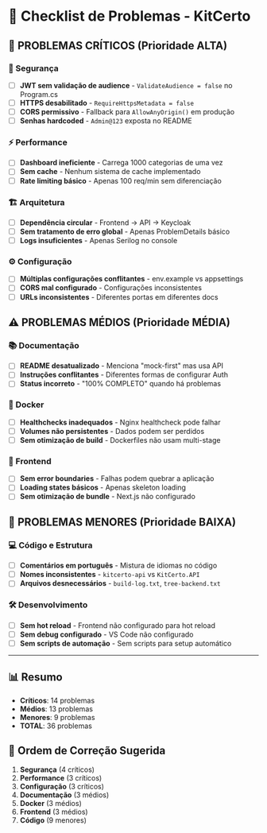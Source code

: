 # 🔧 Checklist de Problemas - KitCerto

## 🚨 PROBLEMAS CRÍTICOS (Prioridade ALTA)

### 🔐 Segurança
- [ ] **JWT sem validação de audience** - `ValidateAudience = false` no Program.cs
- [ ] **HTTPS desabilitado** - `RequireHttpsMetadata = false` 
- [ ] **CORS permissivo** - Fallback para `AllowAnyOrigin()` em produção
- [ ] **Senhas hardcoded** - `Admin@123` exposta no README

### ⚡ Performance
- [ ] **Dashboard ineficiente** - Carrega 1000 categorias de uma vez
- [ ] **Sem cache** - Nenhum sistema de cache implementado
- [ ] **Rate limiting básico** - Apenas 100 req/min sem diferenciação

### 🏗️ Arquitetura
- [ ] **Dependência circular** - Frontend → API → Keycloak
- [ ] **Sem tratamento de erro global** - Apenas ProblemDetails básico
- [ ] **Logs insuficientes** - Apenas Serilog no console

### ⚙️ Configuração
- [ ] **Múltiplas configurações conflitantes** - env.example vs appsettings
- [ ] **CORS mal configurado** - Configurações inconsistentes
- [ ] **URLs inconsistentes** - Diferentes portas em diferentes docs

## ⚠️ PROBLEMAS MÉDIOS (Prioridade MÉDIA)

### 📚 Documentação
- [ ] **README desatualizado** - Menciona "mock-first" mas usa API
- [ ] **Instruções conflitantes** - Diferentes formas de configurar Auth
- [ ] **Status incorreto** - "100% COMPLETO" quando há problemas

### 🐳 Docker
- [ ] **Healthchecks inadequados** - Nginx healthcheck pode falhar
- [ ] **Volumes não persistentes** - Dados podem ser perdidos
- [ ] **Sem otimização de build** - Dockerfiles não usam multi-stage

### 🎨 Frontend
- [ ] **Sem error boundaries** - Falhas podem quebrar a aplicação
- [ ] **Loading states básicos** - Apenas skeleton loading
- [ ] **Sem otimização de bundle** - Next.js não configurado

## 🔧 PROBLEMAS MENORES (Prioridade BAIXA)

### 💻 Código e Estrutura
- [ ] **Comentários em português** - Mistura de idiomas no código
- [ ] **Nomes inconsistentes** - `kitcerto-api` vs `KitCerto.API`
- [ ] **Arquivos desnecessários** - `build-log.txt`, `tree-backend.txt`

### 🛠️ Desenvolvimento
- [ ] **Sem hot reload** - Frontend não configurado para hot reload
- [ ] **Sem debug configurado** - VS Code não configurado
- [ ] **Sem scripts de automação** - Sem scripts para setup automático

---

## 📊 Resumo
- **Críticos**: 14 problemas
- **Médios**: 13 problemas  
- **Menores**: 9 problemas
- **TOTAL**: 36 problemas

## 🎯 Ordem de Correção Sugerida
1. **Segurança** (4 críticos)
2. **Performance** (3 críticos)
3. **Configuração** (3 críticos)
4. **Documentação** (3 médios)
5. **Docker** (3 médios)
6. **Frontend** (3 médios)
7. **Código** (9 menores)
